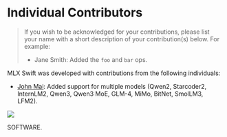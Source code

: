 # Individual Contributors

> If you wish to be acknowledged for your contributions, please list your name
> with a short description of your contribution(s) below. For example:
> - Jane Smith: Added the `foo` and `bar` ops.

MLX Swift was developed with contributions from the following individuals:

- [John Mai](https://github.com/johnmai-dev): Added support for multiple models (Qwen2, Starcoder2, InternLM2, Qwen3, Qwen3 MoE, GLM-4, MiMo, BitNet, SmolLM3, LFM2).


<a href="https://github.com/ml-explore/mlx-swift-examples/graphs/contributors">
  <img class="dark-light" src="https://contrib.rocks/image?repo=ml-explore/mlx-swift-examples&anon=0&columns=20&max=100&r=true" />
</a>


SOFTWARE.

